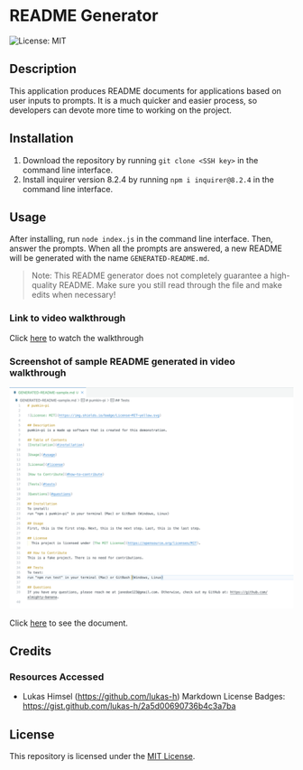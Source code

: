 # README Generator

![License: MIT](https://img.shields.io/badge/License-MIT-yellow.svg)

## Description
This application produces README documents for applications based on user inputs to prompts. It is a much quicker and easier process, so developers can devote more time to working on the project.

## Installation
1. Download the repository by running ```git clone <SSH key>``` in the command line interface.
2. Install inquirer version 8.2.4 by running ```npm i inquirer@8.2.4``` in the command line interface.

## Usage
After installing, run ```node index.js``` in the command line interface. Then, answer the prompts. When all the prompts are answered, a new README will be generated with the name ```GENERATED-README.md```.

> Note: This README generator does not completely guarantee a high-quality README. Make sure you still read through the file and make edits when necessary!

### Link to video walkthrough
Click [here](https://drive.google.com/file/d/1m9YGS-KS7g1DkD_oNA9-PwYMYivjDRc_/view?usp=sharing) to watch the walkthrough

### Screenshot of sample README generated in video walkthrough
![README created from the video](./assets/images/screenshot-of-sample.png)

Click [here](./assets/demo/GENERATED-README-sample.md) to see the document.

## Credits

### Resources Accessed
* Lukas Himsel (https://github.com/lukas-h) Markdown License Badges: https://gist.github.com/lukas-h/2a5d00690736b4c3a7ba

## License
This repository is licensed under the [MIT License](https://opensource.org/licenses/MIT).